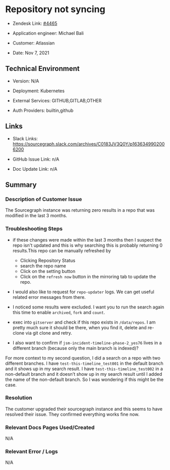 

# Repository not syncing <!-- Ticket Title  Hint: include keywords to make it searchable -->



- Zendesk Link: [#4465](https://sourcegraph.zendesk.com/agent/tickets/4465)

- Application engineer: Michael Bali

- Customer: Atlassian <!-- Redact if this contains personally identifying information -->

- Date: Nov 7, 2021


<!-- Data populated from integration, speak to Ben Gordon or Michael Bali if not working -->

<!-- During Internal team trial, fill missing data manually (we are waiting for all data to sync) -->



## Technical Environment

- Version: ​N/A

- Deployment: Kubernetes

- External Services: GITHUB,GITLAB,OTHER

- Auth Providers: builtin,github





## Links
<!-- Data for application engineer manual entry -->
- Slack Links: https://sourcegraph.slack.com/archives/C0183JV3Q0Y/p1636349902006200

- GitHub Issue Link: n/A

- Doc Update Link: n/A



## Summary

### Description of Customer Issue
The Sourcegraph instance was returning zero results in a repo that was modified in the last 3 months.



### Troubleshooting Steps

- if these changes were made within the last 3 months then I suspect the repo isn't updated and this is why searching this is probably returning 0 results.This repo can be manually refreshed by

  - Clicking Repository Status
  - search the repo name
  - Click on the setting button
  - Click on the ```refresh now``` button in the mirroring tab to update the repo.

- I would also like to request for ```repo-updater``` logs. We can get useful related error messages from there.
- I noticed some results were excluded. I want you to run the search again this time to enable ```archived```, ```fork``` and ```count```.
- exec into ```gitserver``` and check if this repo exists in ```/data/repos```. I am pretty much sure it should be there, when you find it, delete and re-clone via git clone and retry.
- I also want to confirm if ```jsm-incident-timeline-phase-2_yes76``` lives in a different branch (because only the main branch is indexed)?

For more context to my second question, I did a search on a repo with two different branches. I have ```test-this-timeline_test001``` in the default branch and it shows up in my search result. I have ```test-this-timeline_test002``` in a non-default branch and it doesn’t show up in my search result until I added the name of the non-default branch. So I was wondering if this might be the case.





### Resolution

The customer upgraded their sourcegraph instance and this seems to have resolved their issue. They confirmed everything works fine now.



### Relevant Docs Pages Used/Created

N/A



### Relevant Error / Logs

<!-- Please redact keys, tokens, and personal identifying information -->

N/A


<!-- Once complete, upload a copy to https://github.com/sourcegraph/support-tools-internal/tree/main/resolved-tickets as a .md file -->
<!-- Name the file 4465.md -->
